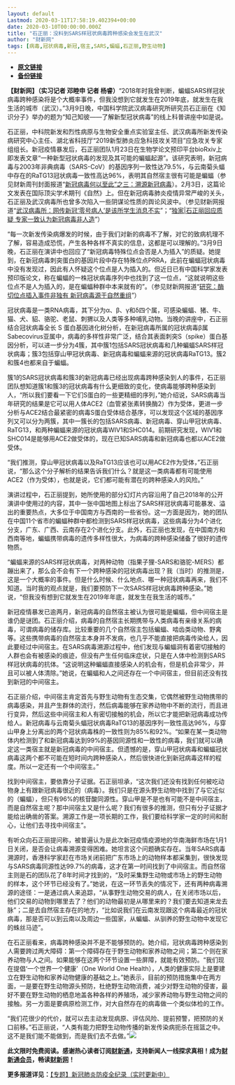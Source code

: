 ```yaml
---
layout: default
Lastmod: 2020-03-11T17:58:19.402394+00:00
date: 2020-03-10T00:00:00.000Z
title: "石正丽：没料到SARS样冠状病毒跨种感染会发生在武汉"
author: "财新网"
tags: [病毒,冠状病毒,新冠,宿主,SARS,蝙蝠,石正丽,野生动物]
---
```


* [**原文链接**](http://china.caixin.com/2020-03-10/101526672.html)
* [**备份链接**](http://archive.ph/GZHuZ)


**【财新网】（实习记者 邓睦申 记者 杨睿）**“2018年时我曾判断，蝙蝠SARS样冠状病毒跨种感染将是个大概率事件，但我没想到它就发生在2019年底，就发生在我生活的城市（武汉）。”3月9日晚，中国科学院武汉病毒研究所研究员石正丽在《知识分子》举办的题为“知己知彼——了解新型冠状病毒”的线上科普讲座中如是说。

石正丽，中科院新发和烈性病原与生物安全重点实验室主任、武汉病毒所新发传染病研究中心主任、湖北省科技厅“2019新型肺炎应急科技攻关项目”应急攻关专家组组长。新冠疫情暴发后，石正丽团队1月23日在生物学论文预印平台bioRxiv上即发表文章“一种新型冠状病毒的发现及其可能的蝙蝠起源”。该研究表明，新冠病毒与2003年非典病毒（SARS-CoV）的基因序列一致性达79.5%，与云南菊头蝠中存在的RaTG13冠状病毒一致性高达96%，表明其自然宿主很有可能是蝙蝠（参见财新周刊封面报道“[新冠病毒何以至此”之三：溯源新冠病毒](http://weekly.caixin.com/2020-02-01/101510144.html)）。2月3日，这篇论文发表在国际顶尖学术期刊《自然》上。但在新冠病毒肺炎疫情异常严峻的关头，石正丽及武汉病毒所也曾多次陷入一些阴谋论性质的舆论风波中。（参见财新网报道“[武汉病毒所：网传新冠‘零号病人’是该所学生消息不实](http://china.caixin.com/2020-02-16/101516131.html)”；“[独家|石正丽回应质疑 专家一致认为新冠病毒非人造](http://www.caixin.com/2020-02-05/101511817.html)”）

“每一次新发传染病爆发的时候，由于我们对新的病毒不了解，对它的致病机理不了解，容易造成恐慌，产生各种各样不真实的信息，这都是可以理解的。”3月9日晚，石正丽在演讲中也回应了“新冠病毒特殊位点会否是人为插入”的质疑。她提到，在新冠病毒刺突蛋白的基因片段中存在特殊位点PRRA，此前在蝙蝠冠状病毒中没有发现过，因此有人怀疑这个位点是人为插入的。但近日已有中国科学家发表预印版论文，称在蝙蝠的一株冠状病毒序列中也找到了这一位点，“这就说明这些位点不是人为插入的，是在蝙蝠种群中本来就有的”。（参见财新网报道“[研究：酶切位点插入事件非独有 新冠病毒源于自然重组](http://science.caixin.com/2020-03-10/101526576.html)”）

冠状病毒是一类RNA病毒，其下分为α、β、γ和δ四个属，可感染蝙蝠、猪、牛、猫、犬、貂、骆驼、老鼠、刺猬以及人类等多种哺乳动物。当晚的讲座中，石正丽结合冠状病毒全长 S 蛋白基因进化树分析，在新冠病毒所属的冠状病毒β属Sabecovirus亚属中，病毒的多样性非常广泛，结合其表面刺突S（spike）蛋白基因分析，可以进一步分为4簇，其中簇1包括SARS冠状病毒和几种蝙蝠SARS样冠状病毒；簇3包括穿山甲冠状病毒、新冠病毒和蝙蝠来源的冠状病毒RaTG13。簇2和簇4也都来自于蝙蝠。

簇1的SARS冠状病毒和簇3的新冠病毒已经出现病毒跨种感染到人的事件，石正丽团队想知道簇1和簇3的冠状病毒有什么更细致的变化，使病毒能够跨种感染到人，“所以我们要看一下它们S蛋白的一些更精细的序列，”她介绍说，SARS病毒当年研究的结果是它可以用人体ACE2（血管紧张素转换酶2）作为受体，更进一步分析与ACE2结合最紧密的病毒S蛋白受体结合基序，可以发现这个区域的基因序列又可以分为两簇，其中一簇长的包括SARS病毒、新冠病毒、穿山甲冠状病毒、RaTG13，和两种蝙蝠来源的冠状病毒WIV1和SHC014。前期研究发现，WIV1和SHC014是能够用ACE2做受体的，现在已知SARS病毒和新冠病毒也都以ACE2做受体。

“我们推测，穿山甲冠状病毒以及RaTG13应该也可以用ACE2作为受体，”石正丽说，“那么这个分子解析的结果告诉我们什么？就是这一类病毒都有可能使用ACE2（作为受体），也就是说，它们都可能有潜在的跨种感染人的风险。”

演讲过程中，石正丽提到，她所使用的部分幻灯片内容沿用了自己2018年的公开演讲中使用过的内容，其中一张中国地图上标出了SARS样冠状病毒可能暴发、溢出的重要热点，大多位于中国南方与西南的一些省份。这一方面是因为，她的团队在中国11个省市的蝙蝠种群中都检测到SARS样冠状病毒，这些病毒分为4个进化分支，广东、广西、云南存在2个进化分支。此外，石正丽也发现，在中国南方和西南等地，蝙蝠携带病毒的遗传多样性很大，为病毒的跨种感染储备了很好的遗传物质。

“蝙蝠来源的SARS样冠状病毒，对两种动物（指果子狸-SARS和骆驼-MERS）都蹦出来了，那么会不会有下一个跨种感染的冠状病毒出现？我（当时）的推测是，这是一个大概率的事件。但是什么时候、什么地点、哪一种冠状病毒再来，我们不知道。当时我的观点就是，我们要预防下一次SARS样冠状病毒跨种感染。”她说，“但我没有想到它就发生在2019年年底，就发生在我生活的城市。”

新冠疫情暴发已逾两月，新冠病毒的自然宿主被认为很可能是蝙蝠，但中间宿主是谁仍是谜团。石正丽介绍，病毒的自然宿主长期携带与人类病毒有亲缘关系的病毒，可谓病毒的储存库。比较重要的几个自然宿主包括蝙蝠、啮齿类动物、野禽等。这些携带病毒的自然宿主本身并不发病，也几乎不能直接把病毒传染给人，因此要经过中间宿主。在SARS病毒溯源过程中，他们发现与蝙蝠洞有着密切接触的人群也会有被感染的痕迹，但没有产生任何临床症状，只是在人体中检测到SARS样冠状病毒的抗体。“这说明这种蝙蝠直接感染人的机会有，但是机会非常少，并且可以被人体清除。”她说，在蝙蝠和人之间还存在一个中间宿主，但目前还没有找到新冠的中间宿主。

石正丽介绍，中间宿主肯定首先与野生动物有生态交集，它偶然被野生动物携带的病毒感染，并且产生群体的流行，然后病毒能够在家养动物中不断的流行，而且进行变异，然后这些中间宿主和人有密切接触的机会，所以它才能把新冠病毒成功传给人。新冠病毒与云南菊头蝠冠状病毒RaTG13的基因序列一致性高达96%，与穿山甲身上分离出的两个冠状病毒株的一致性则为85%和92%。“如果在某一类动物体内检测到了和新冠病毒达到99%的基因同源性和一致性的病毒，我们就可以确定这一类宿主就是新冠病毒的中间宿主。但遗憾的是，穿山甲冠状病毒和蝙蝠冠状病毒这两个都不可能在短时间内跨种感染人，然后很快进化到新冠病毒这样的程度。所以一定还有一个中间宿主。”

找到中间宿主，要依靠分子证据。石正丽坦承，“这次我们还没有找到任何被吃动物身上有跟新冠病毒很近的（病毒）。我们只是在源头野生动物中找到了与它近似的（蝙蝠），但只有96%的核苷酸同源性。穿山甲是不是也有可能不是中间宿主，而是自然宿主呢？那中间宿主又是什么呢？我们有很多的推测，但只有分子证据才能给出确凿的答案。溯源工作是一项长期的工作，我们要给科学家一定的时间和耐心，让他们去寻找中间宿主”。

有听众向石正丽提问称，被普遍认为是此次新冠疫情疫源地的华南海鲜市场在1月1日关闭，是否会让病毒溯源变得困难。她坦言这个问题确实存在。当年SARS病毒溯源时，香港科学家赶在市场关闭前把广东市场上的动物样本都采集到，很快发现与SARS病毒同源性达99.7%的病毒，这才在第一时间找到了中间宿主。而自然宿主则是石的团队花了8年时间才找到的，“及时采集野生动物或市场上的野生动物的样本，这个环节已经没有了。”她说，在这一环节丢失的情况下，还有两种病毒溯源的途径：一是通过病人来追踪，“从事野生动物交易的病人，在关闭市场以后，他们交易的动物到哪里去了？他们的动物最初是从哪里来的？我们要去知道来龙去脉”；二是去自然宿主存在的地方，“比如说我们在云南发现跟这个病毒最近的冠状病毒，那是否可以到云南以及周边一些国家，从蝙蝠、从驯养的野生动物中发现它的蛛丝马迹”。

在石正丽看来，病毒跨种感染并不是不能够预防的。她介绍，冠状病毒跨种感染到人需要跨过两大障碍：第一个障碍存在于野生动物和家养动物之间；第二个则在家养动物与人之间。如果能够在这两个环节设置一些屏障，就能有效预防。“我们现在提倡‘一个世界一个健康’（One World One Health），人类的健康实际上是要建立在野生动物和家养动物健康的基础之上。”她表示，目前的预防措施集中在两方面，一是要在野生动物源头预防，杜绝野生动物消费，减少对野生动物的侵害，最好不要在野生动物的栖息地盖各种各样的养殖场，减少家养动物与野生动物之间的接触。另一方面是要病原检测工作，对大自然存在的病毒做一个类似体检的工作。

“我们花很少的代价，就可以去主动发现病原、评估风险、提前预警，把预防的关口前移。”石正丽说，“人类有能力把野生动物传播的新发传染病扼杀在摇篮之中。这不是我们能不能做到，而是我们去不去做。”[![](/images/post/d02a42d9cb3dec9320e5f550278911c7.ico)](http://china.caixin.com/2020-03-10/101526672.html)

**此文限时免费阅读。感谢热心读者订阅[财新通](http://mall.caixin.com/mall/web/product/product.html?id=733&originReferrer=appfree&channelSource=appfree)，支持新闻人一线探求真相！成为[财新通会员](http://mall.caixin.com/mall/web/list/list.html?type=127&originReferrer=appfree&channelSource=appfree)，畅读[财新网](https://datayi.cn/1lnZaaidYRRn)！**

**更多报道详见：**[【专题】新冠肺炎防疫全纪录（实时更新中）](http://m.app.caixin.com/m_topic_detail/1473.html)

